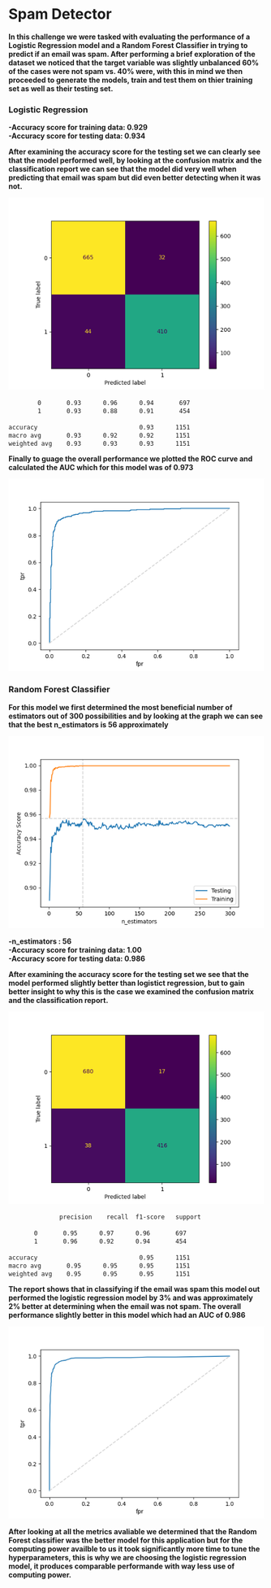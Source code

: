 # Spam Detector



**In this challenge we were tasked with evaluating the performance of a Logistic Regression model and a Random Forest Classifier in trying to predict if an email was spam. After performing a brief exploration of the dataset we noticed that the target variable was slightly unbalanced 60% of the cases were not spam vs. 40% were, with this in mind we then proceeded to generate the models, train and test them on thier training set as well as their testing set.**

### Logistic Regression
**-Accuracy score for training data: 0.929**<br>
**-Accuracy score for testing data: 0.934**

**After examining the accuracy score for the testing set we can clearly see that the model performed well, by looking at the confusion matrix and the classification report we can see that the model did very well when predicting that email was spam but did even better detecting when it was not.**


![Alt text](Resources/lgr_cm.png)



            0       0.93      0.96      0.94       697
            1       0.93      0.88      0.91       454

    accuracy                            0.93      1151
    macro avg       0.93      0.92      0.92      1151
    weighted avg    0.93      0.93      0.93      1151


**Finally to guage the overall performance we plotted the ROC curve and calculated the AUC which for this model was of 0.973**


![Alt text](Resources/lgr_roc_auc.png)



### Random Forest Classifier
**For this model we first determined the most beneficial number of estimators out of 300 possibilities and by looking at the graph we can see that the best n_estimators is 56 approximately**


![Alt text](Resources/rcf_best_estimator.png)



**-n_estimators : 56**<br>
**-Accuracy score for training data: 1.00**<br>
**-Accuracy score for testing data: 0.986**

**After examining the accuracy score for the testing set we see that the model performed slightly better than logistict regression, but to gain better insight to why this is the case we examined the confusion matrix and the classification report.**


![Alt text](Resources/rcf_cm.png)




                  precision    recall  f1-score   support

           0       0.95      0.97      0.96       697
           1       0.96      0.92      0.94       454

    accuracy                            0.95      1151
    macro avg       0.95      0.95      0.95      1151
    weighted avg    0.95      0.95      0.95      1151


**The report shows that in classifying if the email was spam this model out performed the logistic regression model by 3% and was approximately 2% better at determining when the email was not spam. The overall performance slightly better in this model which had an AUC of 0.986**


![Alt text](Resources/rcf_roc_auc.png)




**After looking at all the metrics avaliable we determined that the Random Forest classifier was the better model for this application but for the computing power availble to us it took significantly more time to tune the hyperparameters, this is why we are choosing the logistic regression model, it produces comparable performande with way less use of computing power.**
